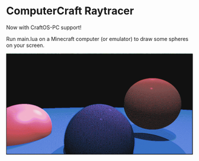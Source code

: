 # ComputerCraft Raytracer

Now with CraftOS-PC support!

Run main.lua on a Minecraft computer (or emulator) to draw some spheres on your screen.

![A render of three spheres in high resolution mode](example.png)
